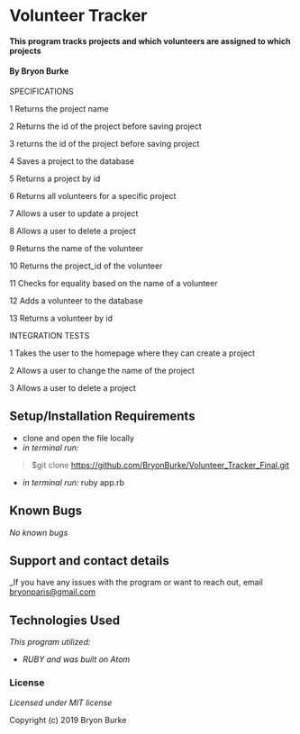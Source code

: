 
  # Volunteer Tracker

  #### This program tracks projects and which volunteers are assigned to which projects

  #### By Bryon Burke



SPECIFICATIONS

1 Returns the project name

2 Returns the id of the project before saving project

3 returns the id of the project before saving project

4 Saves a project to the database

5 Returns a project by id

6 Returns all volunteers for a specific project

7 Allows a user to update a project

8 Allows a user to delete a project

9 Returns the name of the volunteer

10 Returns the project_id of the volunteer

11 Checks for equality based on the name of a volunteer

12 Adds a volunteer to the database

13 Returns a volunteer by id

INTEGRATION TESTS

1 Takes the user to the homepage where they can create a project

2 Allows a user to change the name of the project

3 Allows a user to delete a project







  ## Setup/Installation Requirements


  * clone and open the file locally
  * _in terminal run:_
  >$git clone https://github.com/BryonBurke/Volunteer_Tracker_Final.git
  * _in terminal run:_
    ruby app.rb


  ## Known Bugs

  _No known bugs_

  ## Support and contact details

  _If you have any issues with the program or want to reach out, email bryonparis@gmail.com

  ## Technologies Used

  _This program utilized:_
  * _RUBY_
  _and was built on Atom_
  ### License

  *Licensed under MIT license*

  Copyright (c) 2019 Bryon Burke
